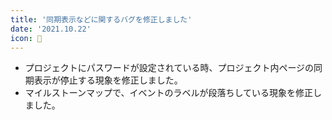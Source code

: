 ```yaml
---
title: '同期表示などに関するバグを修正しました'
date: '2021.10.22'
icon: 🐛
---
```

- プロジェクトにパスワードが設定されている時、プロジェクト内ページの同期表示が停止する現象を修正しました。
- マイルストーンマップで、イベントのラベルが段落ちしている現象を修正しました。
